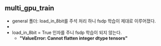 ## multi_gpu_train
- general 폴더: load_in_8bit를 주석 처리 하니 fsdp 학습이 제대로 이루어졌다.
- 
- load_in_8bit = True 인자를 주니 fsdp 학습이 되지 않는다.
  - **"ValueError: Cannot flatten integer dtype tensors"**
